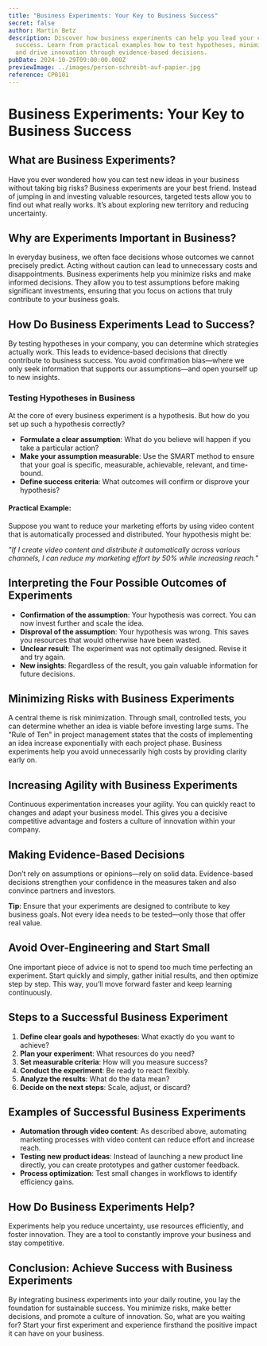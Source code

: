 ```yaml
---
title: "Business Experiments: Your Key to Business Success"
secret: false
author: Martin Betz
description: Discover how business experiments can help you lead your company to
  success. Learn from practical examples how to test hypotheses, minimize risks
  and drive innovation through evidence-based decisions.
pubDate: 2024-10-29T09:00:00.000Z
previewImage: ../images/person-schreibt-auf-papier.jpg
reference: CP0101
---
```

# Business Experiments: Your Key to Business Success

## What are Business Experiments?
Have you ever wondered how you can test new ideas in your business without taking big risks? Business experiments are your best friend. Instead of jumping in and investing valuable resources, targeted tests allow you to find out what really works. It’s about exploring new territory and reducing uncertainty.

## Why are Experiments Important in Business?
In everyday business, we often face decisions whose outcomes we cannot precisely predict. Acting without caution can lead to unnecessary costs and disappointments. Business experiments help you minimize risks and make informed decisions. They allow you to test assumptions before making significant investments, ensuring that you focus on actions that truly contribute to your business goals.

## How Do Business Experiments Lead to Success?
By testing hypotheses in your company, you can determine which strategies actually work. This leads to evidence-based decisions that directly contribute to business success. You avoid confirmation bias—where we only seek information that supports our assumptions—and open yourself up to new insights.

### Testing Hypotheses in Business
At the core of every business experiment is a hypothesis. But how do you set up such a hypothesis correctly?

- **Formulate a clear assumption**: What do you believe will happen if you take a particular action?
- **Make your assumption measurable**: Use the SMART method to ensure that your goal is specific, measurable, achievable, relevant, and time-bound.
- **Define success criteria**: What outcomes will confirm or disprove your hypothesis?

#### Practical Example:
Suppose you want to reduce your marketing efforts by using video content that is automatically processed and distributed. Your hypothesis might be:

*"If I create video content and distribute it automatically across various channels, I can reduce my marketing effort by 50% while increasing reach."*

## Interpreting the Four Possible Outcomes of Experiments
- **Confirmation of the assumption**: Your hypothesis was correct. You can now invest further and scale the idea.
- **Disproval of the assumption**: Your hypothesis was wrong. This saves you resources that would otherwise have been wasted.
- **Unclear result**: The experiment was not optimally designed. Revise it and try again.
- **New insights**: Regardless of the result, you gain valuable information for future decisions.

## Minimizing Risks with Business Experiments
A central theme is risk minimization. Through small, controlled tests, you can determine whether an idea is viable before investing large sums. The "Rule of Ten" in project management states that the costs of implementing an idea increase exponentially with each project phase. Business experiments help you avoid unnecessarily high costs by providing clarity early on.

## Increasing Agility with Business Experiments
Continuous experimentation increases your agility. You can quickly react to changes and adapt your business model. This gives you a decisive competitive advantage and fosters a culture of innovation within your company.

## Making Evidence-Based Decisions
Don’t rely on assumptions or opinions—rely on solid data. Evidence-based decisions strengthen your confidence in the measures taken and also convince partners and investors.

**Tip**: Ensure that your experiments are designed to contribute to key business goals. Not every idea needs to be tested—only those that offer real value.

## Avoid Over-Engineering and Start Small
One important piece of advice is not to spend too much time perfecting an experiment. Start quickly and simply, gather initial results, and then optimize step by step. This way, you’ll move forward faster and keep learning continuously.

## Steps to a Successful Business Experiment
1. **Define clear goals and hypotheses**: What exactly do you want to achieve?
2. **Plan your experiment**: What resources do you need?
3. **Set measurable criteria**: How will you measure success?
4. **Conduct the experiment**: Be ready to react flexibly.
5. **Analyze the results**: What do the data mean?
6. **Decide on the next steps**: Scale, adjust, or discard?

## Examples of Successful Business Experiments
- **Automation through video content**: As described above, automating marketing processes with video content can reduce effort and increase reach.
- **Testing new product ideas**: Instead of launching a new product line directly, you can create prototypes and gather customer feedback.
- **Process optimization**: Test small changes in workflows to identify efficiency gains.

## How Do Business Experiments Help?
Experiments help you reduce uncertainty, use resources efficiently, and foster innovation. They are a tool to constantly improve your business and stay competitive.

## Conclusion: Achieve Success with Business Experiments
By integrating business experiments into your daily routine, you lay the foundation for sustainable success. You minimize risks, make better decisions, and promote a culture of innovation. So, what are you waiting for? Start your first experiment and experience firsthand the positive impact it can have on your business.
